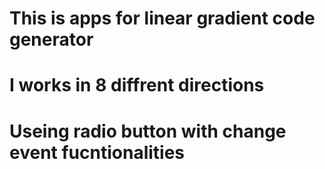 # This is apps for linear gradient code generator

# I works in 8 diffrent directions

# Useing radio button with change event fucntionalities
